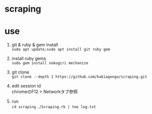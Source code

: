# scraping

# use

1. git & ruby & gem install  
`sudo apt update;sudo apt install git ruby gem`

2. install ruby gems  
`sudo gem install nokogiri mechanize`

3. git clone  
`git clone --depth 1 https://github.com/kakiagengo/scraping.git`

4. edit session id  
chromeのF12 > Networkタブ参照

5. run  
`cd scraping`
`./Scraping.rb | tee log.txt`
